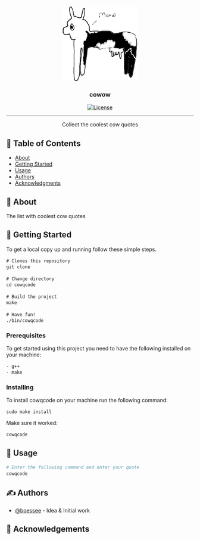 <p align="center">
  <a href="" rel="noopener">
 <img width=200px height=200px src="./images/mooo.png" alt="cow says moo"></a>
</p>

<h3 align="center">cowow</h3>

<div align="center">

  [![License](https://img.shields.io/badge/license-MIT-blue.svg)](/LICENSE)

</div>

---

<p align="center"> Collect the coolest cow quotes
    <br> 
</p>

## 📝 Table of Contents
- [About](#about)
- [Getting Started](#getting_started)
- [Usage](#usage)
- [Authors](#authors)
- [Acknowledgments](#acknowledgement)

## 🧐 About <a name = "about"></a>
 The list with coolest cow quotes 

## 🏁 Getting Started <a name = "getting_started"></a>

To get a local copy up and running follow these simple steps.

```
# Clones this repository
git clone

# Change directory
cd cowqcode

# Build the project
make

# Have fun! 
./bin/cowqcode
```

### Prerequisites

To get started using this project you need to have the following installed on your machine:
```
- g++
- make
```

### Installing

To install cowqcode on your machine run the following command:
```
sudo make install
```

Make sure it worked:

```
cowqcode
```

## 🎈 Usage <a name="usage"></a>

```bash
# Enter the following command and enter your quote
cowqcode
```


## ✍️ Authors <a name = "authors"></a>
- [@boessee](https://github.com/boessee) - Idea & Initial work

## 🎉 Acknowledgements <a name = "acknowledgement"></a>

